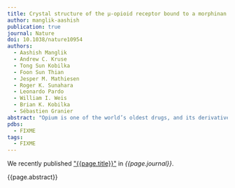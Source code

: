 ```yaml
---
title: Crystal structure of the µ-opioid receptor bound to a morphinan antagonist
author: manglik-aashish
publication: true
journal: Nature
doi: 10.1038/nature10954
authors:
  - Aashish Manglik
  - Andrew C. Kruse
  - Tong Sun Kobilka
  - Foon Sun Thian
  - Jesper M. Mathiesen
  - Roger K. Sunahara
  - Leonardo Pardo
  - William I. Weis
  - Brian K. Kobilka
  - Sébastien Granier
abstract: "Opium is one of the world’s oldest drugs, and its derivatives morphine and codeine are among the most used clinical drugs to relieve severe pain. These prototypical opioids produce analgesia as well as many undesirable side effects (sedation, apnoea and dependence) by binding to and activating the G-protein-coupled µ-opioid receptor (µ-OR) in the central nervous system. Here we describe the 2.8 Å crystal structure of the mouse µ-OR in complex with an irreversible morphinan antagonist. Compared to the buried binding pocket observed in most G-protein-coupled receptors published so far, the morphinan ligand binds deeply within a large solvent-exposed pocket. Of particular interest, the µ-OR crystallizes as a two-fold symmetrical dimer through a four-helix bundle motif formed by transmembrane segments 5 and 6. These high-resolution insights into opioid receptor structure will enable the application of structure-based approaches to develop better drugs for the management of pain and addiction."
pdbs:
  - FIXME
tags:
  - FIXME
---
```


We recently published ["{{page.title}}"](https://doi.org/{{page.doi}}) in *{{page.journal}}*.

{{page.abstract}}

